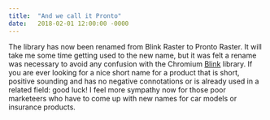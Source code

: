 ```yaml
---
title:  "And we call it Pronto"
date:   2018-02-01 12:00:00 -0000
---
```

The library has now been renamed from Blink Raster to Pronto Raster. It will take me some time getting used to the new name, but it was felt a rename was necessary to avoid any confusion with the Chromium [Blink](https://www.chromium.org/blink) library. If you are ever looking for a nice short name for a product that is short, positive sounding and has no negative connotations or is already used in a related field: good luck! I feel more sympathy now for those poor marketeers who have to come up with new names for car models or insurance products.